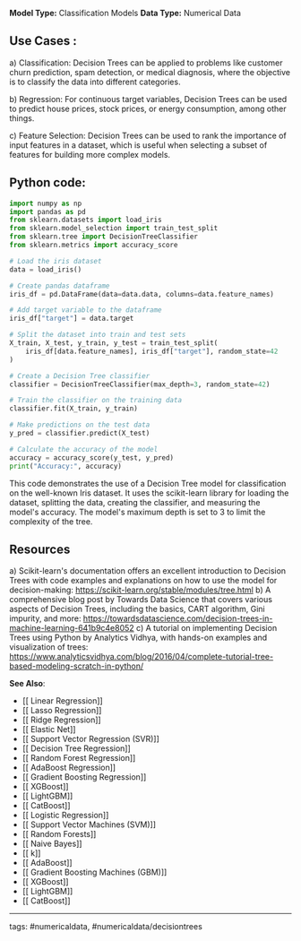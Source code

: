 **Model Type:**  Classification Models
**Data Type:**  Numerical Data

## Use Cases :

a) Classification: Decision Trees can be applied to problems like customer churn prediction, spam detection, or medical diagnosis, where the objective is to classify the data into different categories.

b) Regression: For continuous target variables, Decision Trees can be used to predict house prices, stock prices, or energy consumption, among other things.

c) Feature Selection: Decision Trees can be used to rank the importance of input features in a dataset, which is useful when selecting a subset of features for building more complex models.


## Python code: 
```python
import numpy as np
import pandas as pd
from sklearn.datasets import load_iris
from sklearn.model_selection import train_test_split
from sklearn.tree import DecisionTreeClassifier
from sklearn.metrics import accuracy_score

# Load the iris dataset
data = load_iris()

# Create pandas dataframe
iris_df = pd.DataFrame(data=data.data, columns=data.feature_names)

# Add target variable to the dataframe
iris_df["target"] = data.target

# Split the dataset into train and test sets
X_train, X_test, y_train, y_test = train_test_split(
    iris_df[data.feature_names], iris_df["target"], random_state=42
)

# Create a Decision Tree classifier 
classifier = DecisionTreeClassifier(max_depth=3, random_state=42)

# Train the classifier on the training data
classifier.fit(X_train, y_train)

# Make predictions on the test data
y_pred = classifier.predict(X_test)

# Calculate the accuracy of the model
accuracy = accuracy_score(y_test, y_pred)
print("Accuracy:", accuracy)
```
This code demonstrates the use of a Decision Tree model for classification on the well-known Iris dataset. It uses the scikit-learn library for loading the dataset, splitting the data, creating the classifier, and measuring the model's accuracy. The model's maximum depth is set to 3 to limit the complexity of the tree.


## Resources

a) Scikit-learn's documentation offers an excellent introduction to Decision Trees with code examples and explanations on how to use the model for decision-making:
https://scikit-learn.org/stable/modules/tree.html
b) A comprehensive blog post by Towards Data Science that covers various aspects of Decision Trees, including the basics, CART algorithm, Gini impurity, and more:
https://towardsdatascience.com/decision-trees-in-machine-learning-641b9c4e8052
c) A tutorial on implementing Decision Trees using Python by Analytics Vidhya, with hands-on examples and visualization of trees:
https://www.analyticsvidhya.com/blog/2016/04/complete-tutorial-tree-based-modeling-scratch-in-python/

**See Also**:

- [[ Linear Regression]]
- [[ Lasso Regression]]
- [[ Ridge Regression]]
- [[ Elastic Net]]
- [[ Support Vector Regression (SVR)]]
- [[ Decision Tree Regression]]
- [[ Random Forest Regression]]
- [[ AdaBoost Regression]]
- [[ Gradient Boosting Regression]]
- [[ XGBoost]]
- [[ LightGBM]]
- [[ CatBoost]]
- [[ Logistic Regression]]
- [[ Support Vector Machines (SVM)]]
- [[ Random Forests]]
- [[ Naive Bayes]]
- [[ k]]
- [[ AdaBoost]]
- [[ Gradient Boosting Machines (GBM)]]
- [[ XGBoost]]
- [[ LightGBM]]
- [[ CatBoost]]

---
tags: #numericaldata, #numericaldata/decisiontrees
